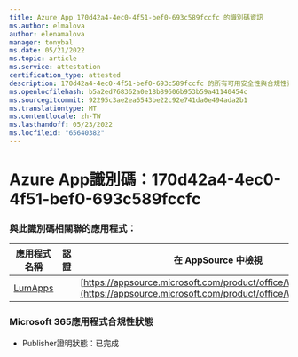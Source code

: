 ```yaml
---
title: Azure App 170d42a4-4ec0-4f51-bef0-693c589fccfc 的識別碼資訊
ms.author: elmalova
author: elenamalova
manager: tonybal
ms.date: 05/21/2022
ms.topic: article
ms.service: attestation
certification_type: attested
description: 170d42a4-4ec0-4f51-bef0-693c589fccfc 的所有可用安全性與合規性資訊。
ms.openlocfilehash: b5a2ed768362a0e18b89606b953b59a41140454c
ms.sourcegitcommit: 92295c3ae2ea6543be22c92e741da0e494ada2b1
ms.translationtype: MT
ms.contentlocale: zh-TW
ms.lasthandoff: 05/23/2022
ms.locfileid: "65640382"
---
```

# <a name="azure-app-id-170d42a4-4ec0-4f51-bef0-693c589fccfc"></a>Azure App識別碼：170d42a4-4ec0-4f51-bef0-693c589fccfc


### <a name="apps-associated-with-this-id"></a>與此識別碼相關聯的應用程式：
| **應用程式名稱** | **認證** | **在 AppSource 中檢視** |
|--------------|---------------|-----------------------|
| [LumApps](../forward/WA200001015.md) |  | [https://appsource.microsoft.com/product/office/WA200001015](https://appsource.microsoft.com/product/office/WA200001015) |

### <a name="microsoft-365-app-compliance-status"></a>Microsoft 365應用程式合規性狀態
- Publisher證明狀態：已完成

